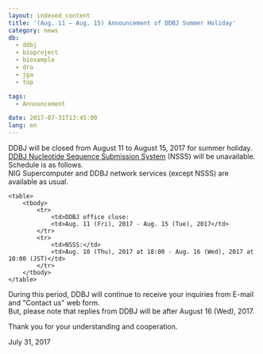 ```yaml
---
layout: indexed_content
title: '(Aug. 11 – Aug. 15) Announcement of DDBJ Summer Holiday'
category: news
db:
  - ddbj
  - bioproject
  - biosample
  - dra
  - jga
  - top

tags:
  - Announcement

date: 2017-07-31T13:45:00
lang: en
---
```


<p>DDBJ will be closed from August 11 to August 15, 2017 for summer holiday.<br><a href="/ddbj/web-submission-e.html">DDBJ Nucleotide Sequence Submission System</a> (NSSS) will be unavailable. Schedule is as follows.<br>NIG Supercomputer and DDBJ network services (except NSSS) are available as usual.</p>
<div class="bottom_space">

    <table>
        <tbody>
            <tr>
                <td>DDBJ office close:
                <td>Aug. 11 (Fri), 2017 - Aug. 15 (Tue), 2017</td>
            </tr>
            <tr>
                <td>NSSS:</td>
                <td>Aug. 10 (Thu), 2017 at 18:00 - Aug. 16 (Wed), 2017 at 10:00 (JST)</td>
            </tr>
        </tbody>
    </table>
</div>

<p>During this period, DDBJ will continue to receive your inquiries from E-mail and "Contact us" web form.<br>But, please note that replies from DDBJ will be after August 16 (Wed), 2017.</p>

<p>Thank you for your understanding and cooperation.</p>

<p>July 31, 2017</p>
